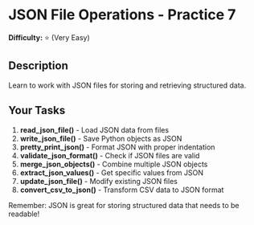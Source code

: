 # JSON File Operations - Practice 7

**Difficulty:** ⭐ (Very Easy)

## Description

Learn to work with JSON files for storing and retrieving structured data.

## Your Tasks

1. **read_json_file()** - Load JSON data from files
2. **write_json_file()** - Save Python objects as JSON
3. **pretty_print_json()** - Format JSON with proper indentation
4. **validate_json_format()** - Check if JSON files are valid
5. **merge_json_objects()** - Combine multiple JSON objects
6. **extract_json_values()** - Get specific values from JSON
7. **update_json_file()** - Modify existing JSON files
8. **convert_csv_to_json()** - Transform CSV data to JSON format

Remember: JSON is great for storing structured data that needs to be readable!